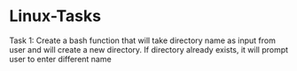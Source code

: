 # Linux-Tasks

Task 1: Create a bash function that will take directory name as input from user and will create a new directory. If directory already exists, it will prompt user to enter different name
